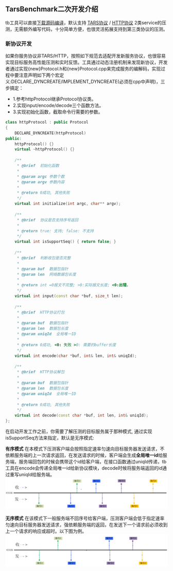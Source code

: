 ## TarsBenchmark二次开发介绍

tb工具可以直接[下载源码编译](build.md)，默认支持 [TARS协议](tars-guide.md) / [HTTP协议](http-guide.md) 2类service的压测，无需额外编写代码，十分简单方便，也很灵活拓展支持到第三类协议的压测。

### 新协议开发
如果你服务协议非TARS/HTTP，按照如下规范去适配开发新服务协议，也很容易实现目标服务高性能压测和实时反馈。工具通过动态注册机制来发现新协议，开发者通过实现{new}Protocol.h和{new}Protocol.cpp来完成服务的编解码，实现过程中要注意声明如下两个宏定义:DECLARE_DYNCREATE/IMPLEMENT_DYNCREATE(必须在cpp中声明)，三步搞定：

 - 1.参考httpProtocol继承Protocol协议类。
 - 2.实现input/encode/decode三个函数方法。
 - 3.实现初始化函数，截取命令行需要的参数。

```cpp
class httpProtocol : public Protocol
{
    DECLARE_DYNCREATE(httpProtocol)
public:
    httpProtocol() {}
    virtual ~httpProtocol() {}

    /**
     * @brief  初始化函数
     *
     * @param argc 参数个数
     * @param argv 参数内容
     *
     * @return 0成功, 其他失败
     */
    virtual int initialize(int argc, char** argv);

    /**
     * @brief  协议是否支持序号返回
     *
     * @return true: 支持; false: 不支持
     */
    virtual int isSupportSeq() { return false; }

    /**
     * @brief  判断收包是否完整
     *
     * @param buf  数据包指针
     * @param len  网络数据包长度
     *
     * @return int =0报文不完整; >0:实际报文长度; <0:出错，
     */
    virtual int input(const char *buf, size_t len);

    /**
     * @brief  HTTP协议打包
     *
     * @param buf  数据包指针
     * @param len  数据包长度
     * @param uniqId  全局唯一ID
     *
     * @return 0成功, <0: 失败 >0: 需要的buffer长度
     */
    virtual int encode(char *buf, int& len, int& uniqId);

    /**
     * @brief  HTTP协议解包
     *
     * @param buf  数据包指针
     * @param len  数据包长度
     * @param uniqId  全局唯一ID
     *
     * @return 0成功, 其他失败
     */
    virtual int decode(const char *buf, int len, int& uniqId);
};
```


在启动开发工作之前，你需要了解压测的目标服务属于那种模式, 通过实现isSupportSeq方法来指定，默认是无序模式:

**有序模式**
在本模式下压测客户端会按照指定速率匀速向目标服务器发送请求，不依赖服务端的上一次请求返回，在发送请求的时候，客户端会生成**全局唯一id**给服务端，服务端回包的时候会携带这个id给客户端，在接口函数通过uniqId传递，tb工具在encode会传递全局唯一id给新协议模块，decode时候将服务端返回的id通过重写uniqId给服务端。
![有序模式](../assets/tb_ordered.png)


**无序模式**
在该模式下一般服务端不回序号给客户端，压测客户端会低于指定速率匀速向目标服务器发送请求，强依赖服务端的返回，在发送下一个请求前必须收到上一个请求的响应或超时。以下图为例。
![无序模式](../assets/tb_disordered.png)
